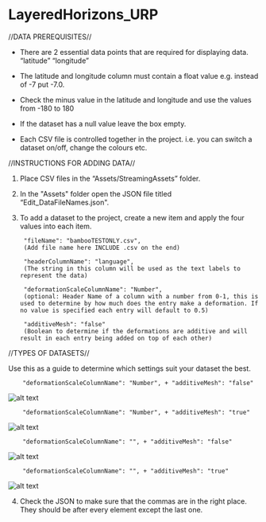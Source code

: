 
# LayeredHorizons_URP

//DATA PREREQUISITES//

- There are 2 essential data points that are required for displaying data.
“latitude”
“longitude”	

- The latitude and longitude column must contain a float value e.g. instead of -7 put -7.0.

- Check the minus value in the latitude and longitude and use the values from -180 to 180

- If the dataset has a null value leave the box empty.

- Each CSV file is controlled together in the project. i.e. you can switch a dataset on/off, change the colours etc.


//INSTRUCTIONS FOR ADDING DATA//

1. Place CSV files in the “Assets/StreamingAssets” folder.

2. In the "Assets" folder open the JSON file titled “Edit_DataFileNames.json".

3. To add a dataset to the project, create a new item and apply the four values into each item.
        
        "fileName": "bambooTESTONLY.csv",         
        (Add file name here INCLUDE .csv on the end)
        
        "headerColumnName": "language",           
        (The string in this column will be used as the text labels to represent the data)
        
        "deformationScaleColumnName": "Number",   
        (optional: Header Name of a column with a number from 0-1, this is used to determine by how much does the entry make a deformation. If no value is specified each entry will default to 0.5)
        
        "additiveMesh": "false"                   
        (Boolean to determine if the deformations are additive and will result in each entry being added on top of each other)
        
//TYPES OF DATASETS//

Use this as a guide to determine which settings suit your dataset the best.
                
        "deformationScaleColumnName": "Number", + "additiveMesh": "false"
   ![alt text](https://github.com/jakemu6/LayeredHorizons_URP/blob/main/ImpFalse.png?raw=true)
        
        "deformationScaleColumnName": "Number", + "additiveMesh": "true"
   ![alt text](https://github.com/jakemu6/LayeredHorizons_URP/blob/main/ImpTrue.png?raw=true)
        
        "deformationScaleColumnName": "", + "additiveMesh": "false"
   ![alt text](https://github.com/jakemu6/LayeredHorizons_URP/blob/main/NONFalse.png?raw=true)
        
        "deformationScaleColumnName": "", + "additiveMesh": "true"
   ![alt text](https://github.com/jakemu6/LayeredHorizons_URP/blob/main/NONTrue.png?raw=true)
        
4. Check the JSON to make sure that the commas are in the right place. They should be after every element except the last one.


